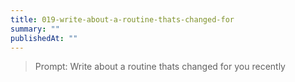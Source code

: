 ```yaml
---
title: 019-write-about-a-routine-thats-changed-for
summary: ""
publishedAt: ""
---
```


> Prompt: Write about a routine thats changed for you recently

